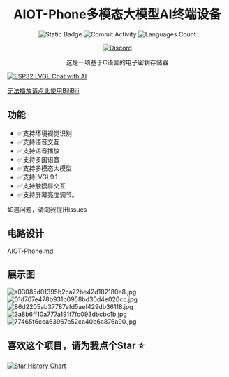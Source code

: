 <div align="center">
    <h1>AIOT-Phone多模态大模型AI终端设备</h1>


![Static Badge](https://img.shields.io/badge/License-CC_BY_NC_SA_4.0-green?style=for-the-badge)
![Commit Activity](https://img.shields.io/github/commit-activity/w/JasonYANG170/AIOT-Phone?style=for-the-badge&color=yellow)
![Languages Count](https://img.shields.io/github/languages/count/JasonYANG170/AIOT-Phone?logo=c&style=for-the-badge)

[![Discord](https://img.shields.io/discord/978108215499816980?style=social&logo=discord&label=echosec)](https://discord.com/invite/az3ceRmgVe)


这是一项基于C语言的电子密钥存储器

</div>


[![ESP32 LVGL Chat with AI](https://res.cloudinary.com/marcomontalbano/image/upload/v1724820150/video_to_markdown/images/youtube--R_B1rzzal6A-c05b58ac6eb4c4700831b2b3070cd403.jpg)](https://youtu.be/R_B1rzzal6A "ESP32 LVGL Chat with AI")

[无法播放请点此使用BiliBili](https://www.bilibili.com/video/BV1UqsNeJE3j/)


## 功能
- ✅支持环境视觉识别
- ✅支持语音交互
- ✅支持语音播放
- ✅支持多国语音
- ✅支持多模态大模型
- ✅支持LVGL9.1
- ✅支持触摸屏交互
- ✅支持屏幕亮度调节。

如遇问题，请向我提出issues

## 电路设计
[AIOT-Phone.md](..%2FPCB%2FAIOT-Phone.md)

## 展示图
![a03085d01395b2ca72be42d182180e8.jpg](..%2FPCB%2Fsrc%2Fa03085d01395b2ca72be42d182180e8.jpg)
![01d707e478b931b0958bd30d4e020cc.jpg](..%2FPCB%2Fsrc%2F01d707e478b931b0958bd30d4e020cc.jpg)
![86d2205ab37787efd5aef429db36118.jpg](..%2FPCB%2Fsrc%2F86d2205ab37787efd5aef429db36118.jpg)
![3a8b6ff10a777a191f7fc093dbcbc1b.jpg](..%2FPCB%2Fsrc%2F3a8b6ff10a777a191f7fc093dbcbc1b.jpg)
![77465f6cea63967e52ca40b6a876a90.jpg](..%2FPCB%2Fsrc%2F77465f6cea63967e52ca40b6a876a90.jpg)

## 喜欢这个项目，请为我点个Star ⭐

[![Star History Chart](https://api.star-history.com/svg?repos=JasonYANG170/AIOT-Phone&type=Date)](https://star-history.com/#star-history/star-history&Date)




